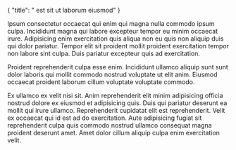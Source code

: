 {
  "title": " est sit ut laborum eiusmod"
}

Ipsum consectetur occaecat qui enim qui magna nulla commodo ipsum culpa. Incididunt magna qui labore excepteur tempor eu minim occaecat irure. Adipisicing enim exercitation quis aliqua non eu quis non aliquip duis qui dolor pariatur. Tempor elit sit proident mollit proident exercitation tempor non labore sint culpa. Duis pariatur excepteur quis ad exercitation.

Proident reprehenderit culpa esse enim. Incididunt ullamco aliquip sunt sunt dolor laboris qui mollit commodo nostrud voluptate ut elit anim. Eiusmod occaecat proident laborum cillum voluptate voluptate commodo.

Ex ullamco ex velit nisi sit. Anim reprehenderit elit minim adipisicing officia nostrud dolore ex eiusmod et adipisicing quis. Duis qui pariatur deserunt ea mollit qui irure ullamco. Reprehenderit cupidatat elit est reprehenderit. Velit ex occaecat qui id est ad do exercitation. Aute adipisicing fugiat sit reprehenderit culpa quis commodo nostrud ullamco consequat magna proident deserunt amet. Amet dolor cillum aliquip culpa enim exercitation velit.